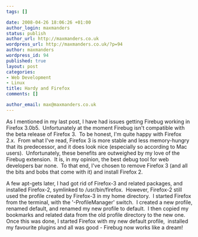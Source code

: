 ```yaml
--- 
tags: []

date: 2008-04-26 18:06:26 +01:00
author_login: maxmanders
status: publish
author_url: http://maxmanders.co.uk
wordpress_url: http://maxmanders.co.uk/?p=94
author: maxmanders
wordpress_id: 94
published: true
layout: post
categories: 
- Web Development
- Linux
title: Hardy and Firefox
comments: []

author_email: max@maxmanders.co.uk
---
```

As I mentioned in my last post, I have had issues getting Firebug working in Firefox 3.0b5.&nbsp; Unfortunately at the moment Firebug isn't compatible with the beta release of Firefox 3.&nbsp; To be honest, I'm quite happy with Firefox 2.x.&nbsp; From what I've read, Firefox 3 is more stable and less memory-hungry that its predecessor, and it does look nice (especially so according to Mac users).&nbsp; Unfortunately, these benefits are outweighed by my love of the Firebug extension.&nbsp; It is, in my opinion, the best debug tool for web developers bar none.&nbsp; To that end, I've chosen to remove Firefox 3 (and all the bits and bobs that come with it) and install Firefox 2.

A few apt-gets later, I had got rid of Firefox-3 and related packages, and installed Firefox-2, symlinked to /usr/bin/firefox.&nbsp; However, Firefox-2 still used the profile created by Firefox-3 in my home directory.&nbsp; I started Firefox from the terminal, with the '-ProfileManager' switch.&nbsp; I created a new profile, renamed default, and renamed my new profile to default.&nbsp; I then copied my bookmarks and related data from the old profile directory to the new one.&nbsp; Once this was done, I started Firefox with my new default profile,&nbsp; installed my favourite plugins and all was good - Firebug now works like a dream!
